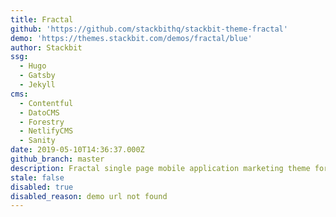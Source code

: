 ```yaml
---
title: Fractal
github: 'https://github.com/stackbithq/stackbit-theme-fractal'
demo: 'https://themes.stackbit.com/demos/fractal/blue'
author: Stackbit
ssg:
  - Hugo
  - Gatsby
  - Jekyll
cms:
  - Contentful
  - DatoCMS
  - Forestry
  - NetlifyCMS
  - Sanity
date: 2019-05-10T14:36:37.000Z
github_branch: master
description: Fractal single page mobile application marketing theme for Stackbit
stale: false
disabled: true
disabled_reason: demo url not found
---
```

